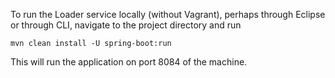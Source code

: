 To run the Loader service locally (without Vagrant), perhaps through Eclipse or through CLI, navigate to the project directory and run

    mvn clean install -U spring-boot:run

This will run the application on port 8084 of the machine.
